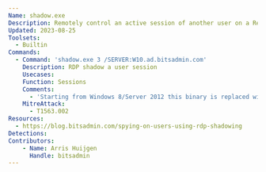 ```yaml
---
Name: shadow.exe
Description: Remotely control an active session of another user on a Remote Desktop Session Host server
Updated: 2023-08-25
Toolsets:
  - Builtin
Commands:
  - Command: 'shadow.exe 3 /SERVER:W10.ad.bitsadmin.com'
    Description: RDP shadow a user session
    Usecases:
    Function: Sessions
    Comments:
      - 'Starting from Windows 8/Server 2012 this binary is replaced with `mstsc.exe`'
    MitreAttack:
      - T1563.002
Resources:
  - https://blog.bitsadmin.com/spying-on-users-using-rdp-shadowing
Detections:
Contributors:
    - Name: Arris Huijgen
      Handle: bitsadmin
---
```

